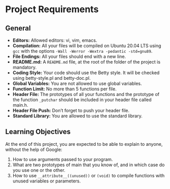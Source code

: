 # Project Requirements

## General

- **Editors:** Allowed editors: vi, vim, emacs.
- **Compilation:** All your files will be compiled on Ubuntu 20.04 LTS using `gcc` with the options `-Wall -Werror -Wextra -pedantic -std=gnu89`.
- **File Endings:** All your files should end with a new line.
- **README.md:** A `README.md` file, at the root of the folder of the project is mandatory.
- **Coding Style:** Your code should use the Betty style. It will be checked using betty-style.pl and betty-doc.pl.
- **Global Variables:** You are not allowed to use global variables.
- **Function Limit:** No more than 5 functions per file.
- **Header File:** The prototypes of all your functions and the prototype of the function `_putchar` should be included in your header file called main.h.
- **Header File Push:** Don’t forget to push your header file.
- **Standard Library:** You are allowed to use the standard library.

## Learning Objectives

At the end of this project, you are expected to be able to explain to anyone, without the help of Google:

1. How to use arguments passed to your program.
2. What are two prototypes of main that you know of, and in which case do you use one or the other.
3. How to use `__attribute__((unused))` or `(void)` to compile functions with unused variables or parameters.
